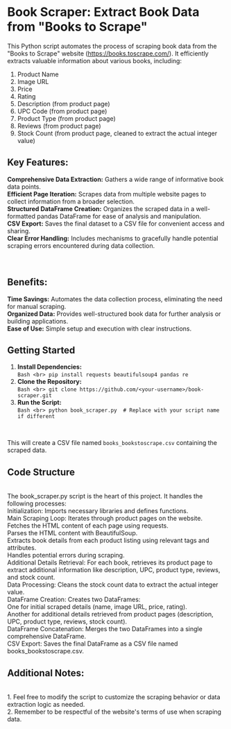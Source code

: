 # Book Scraper: Extract Book Data from "Books to Scrape"

This Python script automates the process of scraping book data from the "Books to Scrape" website (https://books.toscrape.com/). It efficiently extracts valuable information about various books, including:

1. Product Name
2. Image URL
3. Price
4. Rating
5. Description (from product page)
6. UPC Code (from product page)
7. Product Type (from product page)
8. Reviews (from product page)
9. Stock Count (from product page, cleaned to extract the actual integer value)

## Key Features:

**Comprehensive Data Extraction:** Gathers a wide range of informative book data points. <br>
**Efficient Page Iteration:** Scrapes data from multiple website pages to collect information from a broader selection. <br>
**Structured DataFrame Creation:** Organizes the scraped data in a well-formatted pandas DataFrame for ease of analysis and manipulation. <br>
**CSV Export:** Saves the final dataset to a CSV file for convenient access and sharing. <br>
**Clear Error Handling:** Includes mechanisms to gracefully handle potential scraping errors encountered during data collection.<br>
<br><br>

## Benefits:

**Time Savings:** Automates the data collection process, eliminating the need for manual scraping. <br>
**Organized Data:** Provides well-structured book data for further analysis or building applications. <br>
**Ease of Use:** Simple setup and execution with clear instructions. <br>

## Getting Started

1. **Install Dependencies:** <br>
`Bash <br>
pip install requests beautifulsoup4 pandas re`
2. **Clone the Repository:** <br>
`Bash <br>
git clone https://github.com/<your-username>/book-scraper.git`
3. **Run the Script:** <br>
`Bash <br>
python book_scraper.py  # Replace with your script name if different`
<br>

This will create a CSV file named `books_bookstoscrape.csv` containing the scraped data.
<br>
## Code Structure
<br>
The book_scraper.py script is the heart of this project. It handles the following processes:
<br>
Initialization: Imports necessary libraries and defines functions. <br>
Main Scraping Loop: Iterates through product pages on the website.<br>
Fetches the HTML content of each page using requests.<br>
Parses the HTML content with BeautifulSoup.<br>
Extracts book details from each product listing using relevant tags and attributes.<br>
Handles potential errors during scraping.<br>
Additional Details Retrieval: For each book, retrieves its product page to extract additional information like description, UPC, product type, reviews, and stock count.<br>
Data Processing: Cleans the stock count data to extract the actual integer value.<br>
DataFrame Creation: Creates two DataFrames:<br>
One for initial scraped details (name, image URL, price, rating).<br>
Another for additional details retrieved from product pages (description, UPC, product type, reviews, stock count).<br>
DataFrame Concatenation: Merges the two DataFrames into a single comprehensive DataFrame.<br>
CSV Export: Saves the final DataFrame as a CSV file named books_bookstoscrape.csv.<br>

## Additional Notes:
<br>
1. Feel free to modify the script to customize the scraping behavior or data extraction logic as needed.<br>
2. Remember to be respectful of the website's terms of use when scraping data.
